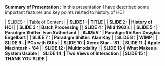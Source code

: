**Summary of Presentation :**
In this presentation I have described some important features and key points related to history of HCI.


| SLIDES :    | Table of Content                      |
| **SLIDE 1 : | TITLE**                               |
| **SLIDE 2 : | History of HCI**                      |
| **SLIDE 3 : | Batch Processing**                    |
| **SLIDE 4 : | Mid 1960’s**                          |
| **SLIDE 5 : | Paradigm Shifter: Ivan Sutherland**   |
| **SLIDE 6 : | Paradigm Shifter: Douglas Engelbart** |
| **SLIDE 7 : | Paradigm Shifter: Alan Kay**          |
| **SLIDE 8 : | WIMP**                                |
| **SLIDE 9 : | PCs with GUIs**                       |
| **SLIDE 10 :| Xerox Star - ‘81**                    |
| **SLIDE 11 :| Apple Macintosh - ‘84**               |
| **SLIDE 12 :| Multimodality**                       |
| **SLIDE 13 :| What Makes a System Usable**          |
| **SLIDE 14 :| Two Views of Interaction**            |
| **SLIDE 15 :| THANK YOU SLIDE**                     |
